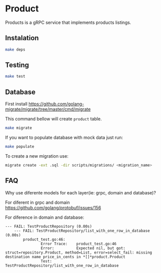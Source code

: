 # Product

Products is a gRPC service that implements products listings.

## Instalation

```bash
make deps
```

## Testing

```bash
make test
```

## Database


First install https://github.com/golang-migrate/migrate/tree/master/cmd/migrate

This command bellow will create `product` table.

```bash
make migrate
```

If you want to populate database with mock data just run:

```bash
make populate
```

To create a new migration use:

```bash
migrate create -ext .sql -dir scripts/migrations/ <migration_name>
```

## FAQ

Why use diferente models for each layer(ie: grpc, domain and database)?


For diferent in grpc and domain https://github.com/golang/protobuf/issues/156


For diference in domain and database:
```
--- FAIL: TestProductRepository (0.00s)
    --- FAIL: TestProductRepository/list_with_one_row_in_database (0.00s)
        product_test.go:46:
                Error Trace:    product_test.go:46
                Error:          Expected nil, but got: struct=repository.Product, method=List, error=select_fail: missing destination name price_in_cents in *[]*product.Product
                Test:           TestProductRepository/list_with_one_row_in_database
```
